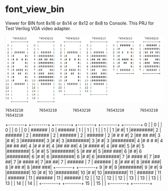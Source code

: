 # font_view_bin
Viewer for BIN font 8x16 or 8x14 or 8x12 or 8x8 to Console. 
This PRJ for Test Verilog VGA video adapter.

<img src="./image/font_view.png">


    76543210       76543210       76543210       76543210       76543210       76543210  
   +--------+     +--------+     +--------+     +--------+     +--------+     +--------+ 
 0 |        |   0 |        |   0 |        |   0 |        |   0 | ###### |   0 | ###### | 
 1 |        |   1 |        |   1 |        |   1 |        |   1 |#      #|   1 |########| 
 2 | ###### |   2 | ###### |   2 | ###### |   2 | ###### |   2 |# #  # #|   2 |## ## ##| 
 3 |#      #|   3 |########|   3 |#      #|   3 |########|   3 |#      #|   3 |########| 
 4 |# #  # #|   4 |## ## ##|   4 |# #  # #|   4 |## ## ##|   4 |# #### #|   4 |##    ##| 
 5 |#      #|   5 |########|   5 |#      #|   5 |########|   5 |#  ##  #|   5 |###  ###| 
 6 |#      #|   6 |########|   6 |#      #|   6 |########|   6 |#      #|   6 |########| 
 7 |# #### #|   7 |##    ##|   7 |# #### #|   7 |##    ##|   7 | ###### |   7 | ###### | 
 8 |#  ##  #|   8 |###  ###|   8 |#  ##  #|   8 |###  ###|     +--------+     +--------+ 
 9 |#      #|   9 |########|   9 |#      #|   9 |########| 
10 |#      #|  10 |########|  10 |#      #|  10 |########| 
11 | ###### |  11 | ###### |  11 | ###### |  11 | ###### | 
12 |        |  12 |        |  12 |        |  12 |        | 
13 |        |  13 |        |  13 |        |  13 |        | 
14 |        |  14 |        |     +--------+     +--------+ 
15 |        |  15 |        | 
   +--------+     +--------+ 

